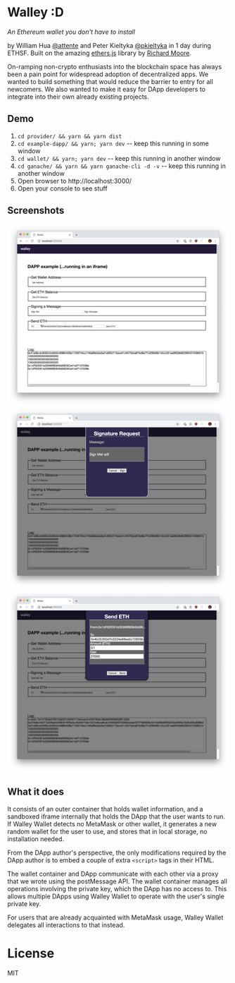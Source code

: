 Walley :D
=========

_An Ethereum wallet you don't have to install_

by William Hua [@attente](https://github.com/attente) and Peter Kieltyka [@pkieltyka](https://github.com/pkieltyka) in 1 day during ETHSF. Built on the amazing [ethers.js](https://github.com/ethers-io/ethers.js) library by [Richard Moore](https://github.com/ricmoo).

On-ramping non-crypto enthusiasts into the blockchain space has always been a pain point for widespread adoption of decentralized apps.
We wanted to build something that would reduce the barrier to entry for all newcomers.
We also wanted to make it easy for DApp developers to integrate into their own already existing projects.

## Demo

1. `cd provider/ && yarn && yarn dist`
2. `cd example-dapp/ && yarn; yarn dev` -- keep this running in some window
3. `cd wallet/ && yarn; yarn dev` -- keep this running in another window
4. `cd ganache/ && yarn && yarn ganache-cli -d -v` -- keep this running in another window
5. Open browser to http://localhost:3000/
6. Open your console to see stuff

## Screenshots

![](https://raw.githubusercontent.com/horizon-games/walley/master/screenshot1.png)
![](https://raw.githubusercontent.com/horizon-games/walley/master/screenshot2.png)
![](https://raw.githubusercontent.com/horizon-games/walley/master/screenshot3.png)

## What it does

It consists of an outer container that holds wallet information, and a sandboxed iframe internally that holds the DApp that the user wants to run.
If Walley Wallet detects no MetaMask or other wallet, it generates a new random wallet for the user to use, and stores that in local storage, no installation needed.

From the DApp author's perspective, the only modifications required by the DApp author is to embed a couple of extra `<script>` tags in their HTML.

The wallet container and DApp communicate with each other via a proxy that we wrote using the postMessage API.
The wallet container manages all operations involving the private key, which the DApp has no access to.
This allows multiple DApps using Walley Wallet to operate with the user's single private key.

For users that are already acquainted with MetaMask usage, Walley Wallet delegates all interactions to that instead.

# License

MIT
